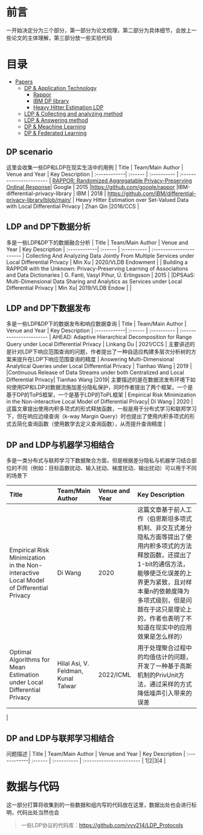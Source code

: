 ﻿# 前言

一开始决定分为三个部分，第一部分为论文梳理，第二部分为具体细节，会放上一些论文的主体理解，第三部分放一些实验代码


# 目录

- [Papers](#目录)
  - [DP & Application Technology](#dp-scenario)
    - [Rappor](#rappor)
    - [IBM DP library](#IBM-DP-library)
    - [Heavy Hitter Estimation LDP](#Heavy-Hitter-Estimation-LDP)
   - [LDP & Collecting and analyzing method](#ldp-and-dp下数据分析)
   - [LDP & Answering method](#ldp-and-dp下数据发布)
   - [DP & Meachine Learning](#dp-and-ldp与机器学习相结合)
   - [DP & Federated Learning](#dp-and-ldp与联邦学习相结合)

## DP scenario

这里会收集一些DP和LDP在现实生活中的用例
| Title | Team/Main Author | Venue and Year | Key Description 
| :------------| :------ | :---------- | :-----------------------
| [RAPPOR: Randomized Aggregatable Privacy-Preserving Ordinal Response](./note/)| Google | 2015 |https://github.com/google/rappor
|IBM-differential-privacy-library | IBM | 2018 | https://github.com/IBM/differential-privacy-library/blob/main/
| Heavy Hitter Estimation over Set-Valued Data with Local Differential Privacy | Zhan Qin |2016/CCS | 
## LDP and DP下数据分析
多是一些LDP&DP下的数据融合分析
| Title | Team/Main Author | Venue and Year | Key Description 
| :------------| :------ | :---------- | :-----------------------
| Collecting And Analyzing Data Jointly From Multiple Services under Local Differential Privacy | Min Xu | 2020/VLDB Endowment | 
| Building a RAPPOR with the Unknown: Privacy-Preserving Learning of Associations and Data Dictionaries | G. Fanti, Vasyl Pihur, Ú. Erlingsson | 2015 | 
|DPSAaS: Multi-Dimensional Data Sharing and Analytics as Services under Local Differential Privacy | Min Xu| 2019/VLDB Endow | 
|

## LDP and DP下数据发布
多是一些LDP&DP下的数据发布和响应数据查询
| Title | Team/Main Author | Venue and Year | Key Description 
| :------------| :------ | :---------- | :-----------------------
| AHEAD: Adaptive Hierarchical Decomposition for Range Query under Local Differential Privacy | Linkang Du | 2021/CCS | 主要讲述的是针对LDP下响应范围查询的问题，作者提出了一种自适应构建多层次分析树的方案来提升在LDP下响应范围查询的精度
| Answering Multi-Dimensional Analytical Queries under Local Differential Privacy | Tianhao Wang | 2019 | 
|Continuous Release of Data Streams under both Centralized and Local Differential Privacy| Tianhao Wang |2019| 主要描述的是在数据流发布环境下如何使用DP和LDP对数据流施加差分隐私保护，同时作者提出了两个框架，一个是基于DP的ToPS框架，一个是基于LDP的ToPL框架
| Empirical Risk Minimization in the Non-interactive Local Model of Differential Privacy| Di Wang | 2020 | 这篇文章提出使用内积多项式的形式释放函数，一般是用于分布式学习和联邦学习下，但在响应边缘查询（k-way Margin Query）时也提出了使用内积多项式的形式去简化查询函数（使用数学去定义查询函数），从而提升查询精度
| 

## DP and LDP与机器学习相结合
多是一类分布式与联邦学习下数据聚合方面，但是根据差分隐私与机器学习结合部位的不同（例如：目标函数扰动、输入扰动、梯度扰动、输出扰动）可以用于不同的场景下

| Title | Team/Main Author | Venue and Year | Key Description 
| :------------| :------ | :---------- | :-----------------------
| Empirical Risk Minimization in the Non-interactive Local Model of Differential Privacy|  Di Wang | 2020 | 这篇文章基于前人工作（伯恩斯坦多项式机制、非交互式差分隐私方面等提出了使用内积多项式的方法释放函数，还提出了1-bit的通信方法，能够使泛化误差的上界更为紧致，且对样本量n的依赖度降为多项式级别，但是问题在于这只是理论上的，作者也表明了不知道在现实中的应用效果是怎么样的）
|Optimal Algorithms for Mean Estimation under Local Differential Privacy|Hilal Asi, V. Feldman, Kunal Talwar|2022/ICML|用于处理聚合过程中的均值估计的问题，开发了一种基于高斯机制的PrivUnit方法，通过采样的方式降低噪声引入带来的误差
|


## DP and LDP与联邦学习相结合

问题描述
| Title | Team/Main Author | Venue and Year | Key Description 
| :------------| :------ | :---------- | :-----------------------
| 1|2|3|4
|




# 数据与代码

这一部分打算将收集到的一些数据和组内写的代码放在这里，数据出处也会进行标明，代码出处当然也会

> 一些LDP协议的代码库：https://github.com/vvv214/LDP_Protocols


